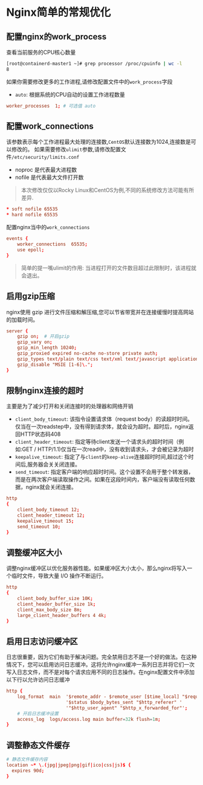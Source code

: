 # Nginx简单的常规优化


## 配置nginx的work_process

查看当前服务的CPU核心数量

```bash
[root@containerd-master1 ~]# grep processor /proc/cpuinfo | wc -l
8
```

如果你需要修改更多的工作进程,请修改配置文件中的`work_process`字段

- `auto`: 根据系统的CPU自动的设置工作进程数量

```conf
worker_processes  1; # 可选值 auto
```

## 配置work_connections

该参数表示每个工作进程最大处理的连接数,`CentOS`默认连接数为1024,连接数是可以修改的。
如果需要修改`ulimit`参数,请修改配置文件`/etc/security/limits.conf`

- noproc 是代表最大进程数
- nofile 是代表最大文件打开数

> 本次修改仅仅以Rocky Linux和CentOS为例,不同的系统修改方法可能有所差异.

```conf
* soft nofile 65535
* hard nofile 65535
```

配置nginx当中的`work_connections`

```conf
events {
    worker_connections  65535;
    use epoll;
}
```

> 简单的提一嘴ulimit的作用: 当进程打开的文件数目超过此限制时，该进程就会退出。

## 启用gzip压缩

nginx使用 gzip 进行文件压缩和解压缩,您可以节省带宽并在连接缓慢时提高网站的加载时间。

```conf
server {
    gzip on;  # 开启gzip
    gzip_vary on;
    gzip_min_length 10240;
    gzip_proxied expired no-cache no-store private auth;
    gzip_types text/plain text/css text/xml text/javascript application/x-javascript application/xml;
    gzip_disable "MSIE [1-6]\.";
}
```

## 限制nginx连接的超时

主要是为了减少打开和关闭连接时的处理器和网络开销

- `client_body_timeout`: 该指令设置请求体（request body）的读超时时间。仅当在一次readstep中，没有得到请求体，就会设为超时。超时后，nginx返回HTTP状态码408
- `client_header_timeout`: 指定等待client发送一个请求头的超时时间（例如:GET / HTTP/1.1)仅当在一次read中，没有收到请求头，才会被记录为超时
- `keepalive_timeout`: 指定了与`client`的`keep-alive`连接超时时间,超过这个时间后,服务器会关关闭连接。
- `send_timeout`: 指定客户端的响应超时时间。这个设置不会用于整个转发器，而是在两次客户端读取操作之间。如果在这段时间内，客户端没有读取任何数据，nginx就会关闭连接。

```conf
http
{
    client_body_timeout 12;
    client_header_timeout 12;
    keepalive_timeout 15;
    send_timeout 10;
}
```

## 调整缓冲区大小

调整nginx缓冲区以优化服务器性能。如果缓冲区大小太小，那么nginx将写入一个临时文件，导致大量 I/O 操作不断运行。

```conf
http
{
    client_body_buffer_size 10K;
    client_header_buffer_size 1k;
    client_max_body_size 8m;
    large_client_header_buffers 4 4k;
}
```

## 启用日志访问缓冲区

日志很重要，因为它们有助于解决问题。完全禁用日志不是一个好的做法。在这种情况下，您可以启用访问日志缓冲。这将允许nginx缓冲一系列日志并将它们一次写入日志文件，而不是对每个请求应用不同的日志操作。在nginx配置文件中添加以下行以允许访问日志缓冲

```conf
http {
    log_format  main  '$remote_addr - $remote_user [$time_local] "$request" '
                      '$status $body_bytes_sent "$http_referer" '
                      '"$http_user_agent" "$http_x_forwarded_for"';
    # 开启日志缓冲设置
    access_log  logs/access.log main buffer=32k flush=1m;
}
```

## 调整静态文件缓存

```conf
# 静态文件缓存内容
location ~* \.(jpg|jpeg|png|gif|ico|css|js)$ {
  expires 90d;
}
```
